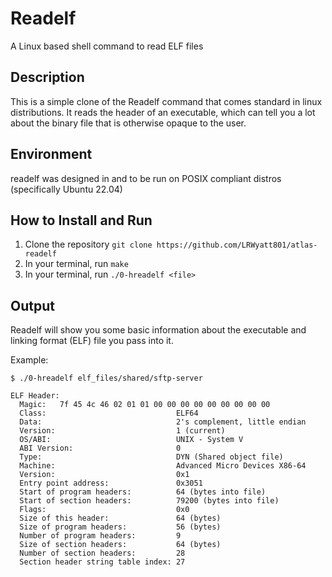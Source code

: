 # Readelf

A Linux based shell command to read ELF files

## Description

This is a simple clone of the Readelf command that comes standard in linux distributions. It reads the header of an executable, which can tell you a lot about the binary file that is otherwise opaque to the user.

## Environment

readelf was designed in and to be run on POSIX compliant distros (specifically Ubuntu 22.04)

## How to Install and Run

1. Clone the repository `git clone https://github.com/LRWyatt801/atlas-readelf`
2. In your terminal, run `make`
3. In your terminal, run `./0-hreadelf <file>`

## Output

Readelf will show you some basic information about the executable and linking format (ELF) file you pass into it.

Example:

```
$ ./0-hreadelf elf_files/shared/sftp-server

ELF Header:
  Magic:   7f 45 4c 46 02 01 01 00 00 00 00 00 00 00 00 00
  Class:                             ELF64
  Data:                              2's complement, little endian
  Version:                           1 (current)
  OS/ABI:                            UNIX - System V
  ABI Version:                       0
  Type:                              DYN (Shared object file)
  Machine:                           Advanced Micro Devices X86-64
  Version:                           0x1
  Entry point address:               0x3051
  Start of program headers:          64 (bytes into file)
  Start of section headers:          79200 (bytes into file)
  Flags:                             0x0
  Size of this header:               64 (bytes)
  Size of program headers:           56 (bytes)
  Number of program headers:         9
  Size of section headers:           64 (bytes)
  Number of section headers:         28
  Section header string table index: 27

```
